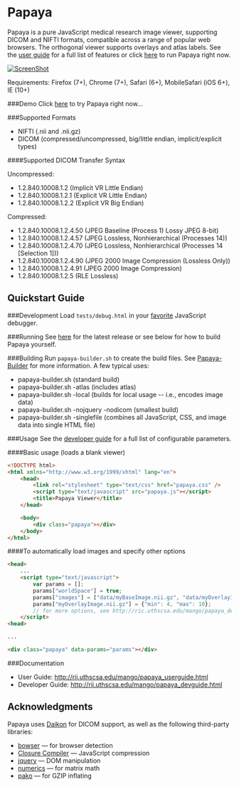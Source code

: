 Papaya 
======

Papaya is a pure JavaScript medical research image viewer, supporting DICOM and NIFTI formats, compatible across a range of popular web browsers.  The orthogonal viewer supports overlays and atlas labels.  See 
the [user guide](http://ric.uthscsa.edu/mango/papaya_userguide.html) for a full list of features or click [here](http://rii.uthscsa.edu/mango/papayabeta/) to run Papaya right now.

[![ScreenShot](https://raw.github.com/rii-mango/Papaya/master/README-img.png)](http://rii.uthscsa.edu/mango/papayabeta/)

Requirements: Firefox (7+), Chrome (7+), Safari (6+), MobileSafari (iOS 6+), IE (10+)

###Demo
Click [here](http://rii.uthscsa.edu/mango/papayabeta/) to try Papaya right now...

###Supported Formats
- NIFTI (.nii and .nii.gz)
- DICOM (compressed/uncompressed, big/little endian, implicit/explicit types)

####Supported DICOM Transfer Syntax

Uncompressed:
- 1.2.840.10008.1.2 (Implicit VR Little Endian)
- 1.2.840.10008.1.2.1 (Explicit VR Little Endian)
- 1.2.840.10008.1.2.2 (Explicit VR Big Endian)
 
Compressed:
- 1.2.840.10008.1.2.4.50 (JPEG Baseline (Process 1) Lossy JPEG 8-bit)
- 1.2.840.10008.1.2.4.57 (JPEG Lossless, Nonhierarchical (Processes 14))
- 1.2.840.10008.1.2.4.70 (JPEG Lossless, Nonhierarchical (Processes 14 [Selection 1]))
- 1.2.840.10008.1.2.4.90 (JPEG 2000 Image Compression (Lossless Only))
- 1.2.840.10008.1.2.4.91 (JPEG 2000 Image Compression)
- 1.2.840.10008.1.2.5 (RLE Lossless)

Quickstart Guide
------

###Development
Load `tests/debug.html` in your [favorite](http://www.jetbrains.com/webstorm/) JavaScript debugger.


###Running
See [here](https://github.com/rii-mango/Papaya/tree/master/release) for the latest release or see below for how to build Papaya yourself.


###Building
Run `papaya-builder.sh` to create the build files.  See [Papaya-Builder](https://github.com/rii-mango/Papaya-Builder) for more information.  A few typical uses:
- papaya-builder.sh (standard build)
- papaya-builder.sh -atlas (includes atlas)
- papaya-builder.sh -local (builds for local usage -- i.e., encodes image data)
- papaya-builder.sh -nojquery -nodicom (smallest build)
- papaya-builder.sh -singlefile (combines all JavaScript, CSS, and image data into single HTML file)

###Usage
See the [developer guide](http://ric.uthscsa.edu/mango/papaya_devguide.html) for a full list of configurable parameters.  

####Basic usage (loads a blank viewer)
```html
<!DOCTYPE html>
<html xmlns="http://www.w3.org/1999/xhtml" lang="en">
    <head>
        <link rel="stylesheet" type="text/css" href="papaya.css" />
        <script type="text/javascript" src="papaya.js"></script>
        <title>Papaya Viewer</title>
    </head>

    <body>
        <div class="papaya"></div>
    </body>
</html>
```

####To automatically load images and specify other options
```html
<head>
    ...
    <script type="text/javascript">
        var params = [];
        params["worldSpace"] = true;
        params["images"] = ["data/myBaseImage.nii.gz", "data/myOverlayImage.nii.gz"];
        params["myOverlayImage.nii.gz"] = {"min": 4, "max": 10};
        // for more options, see http://ric.uthscsa.edu/mango/papaya_devguide.html
    </script>
<head>

...

<div class="papaya" data-params="params"></div>

```

###Documentation
- User Guide: http://rii.uthscsa.edu/mango/papaya_userguide.html
- Developer Guide: http://rii.uthscsa.edu/mango/papaya_devguide.html


Acknowledgments
-----
Papaya uses [Daikon](https://github.com/rii-mango/Daikon) for DICOM support, as well as the following third-party libraries:
- [bowser](https://github.com/ded/bowser) &mdash; for browser detection
- [Closure Compiler](https://developers.google.com/closure/compiler/) &mdash; JavaScript compression
- [jquery](http://jquery.com/) &mdash; DOM manipulation
- [numerics](http://numericjs.com/) &mdash; for matrix math
- [pako](https://github.com/nodeca/pako) &mdash; for GZIP inflating


